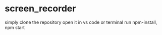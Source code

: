 # screen_recorder
 
simply clone the repository 
open it in vs code or terminal
run npm-install,
npm start
